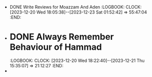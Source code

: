- DONE Write Reviews for Moazzam And Aden
  :LOGBOOK:
  CLOCK: [2023-12-20 Wed 18:05:38]--[2023-12-23 Sat 01:52:42] =>  55:47:04
  :END:
- # DONE Always Remember Behaviour of Hammad
  :LOGBOOK:
  CLOCK: [2023-12-20 Wed 18:22:40]--[2023-12-21 Thu 15:35:07] =>  21:12:27
  :END:
-